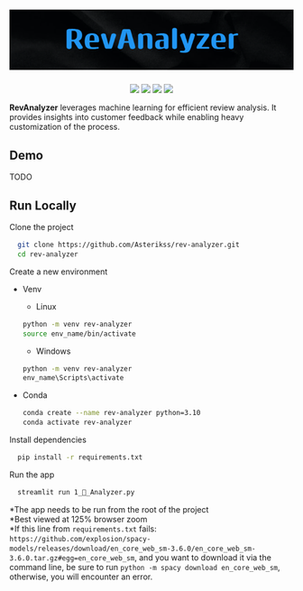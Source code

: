 <h1 align="center">
    <img src="https://github.com/Asterikss/rev-analyzer/blob/master/assets/rev_analyzer_logo.png?raw=true" alt="RevAnalyzer">

</h1>

<p align="center">
    <a href="https://github.com/Asterikss/rev-analyzer/pulls" title="Contributing"><img src="https://img.shields.io/badge/contributions-welcome-orange"></a>
    <a href="https://www.youtube.com/watch?v=WpMRV0r08CI&t=120s" title="AdamMalysz"><img src="https://img.shields.io/badge/animals_hurt_during_developments-~0-green"></a>
    <a href="https://github.com/Asterikss/rev-analyzer/issues/new" title="Issues"><img src="https://img.shields.io/badge/open-issue-red"></a>
    <a href="https://github.com/Asterikss/rev-analyzer/subscription" title="Watch"><img src="https://img.shields.io/badge/watch_this-repo-yellow"></a>
</p>

**RevAnalyzer** leverages machine learning for
efficient review analysis. It provides insights into customer feedback
while enabling heavy customization of the process.


## Demo
TODO

## Run Locally

Clone the project

```bash
  git clone https://github.com/Asterikss/rev-analyzer.git
  cd rev-analyzer
```

Create a new environment
*  Venv
    * Linux
    ```bash
    python -m venv rev-analyzer
    source env_name/bin/activate
    ```
    * Windows

    ```bash
    python -m venv rev-analyzer
    env_name\Scripts\activate
    ```

* Conda

    ```bash
    conda create --name rev-analyzer python=3.10
    conda activate rev-analyzer
    ```

Install dependencies

```bash
  pip install -r requirements.txt
```

Run the app

```bash
  streamlit run 1_🔬_Analyzer.py
```

*The app needs to be run from the root of the project  
*Best viewed at 125% browser zoom  
*If this line from `requirements.txt` fails:
`https://github.com/explosion/spacy-models/releases/download/en_core_web_sm-3.6.0/en_core_web_sm-3.6.0.tar.gz#egg=en_core_web_sm`,
and you want to download it via the command line, be sure to run `python -m
spacy download en_core_web_sm`, otherwise, you will encounter an error.
